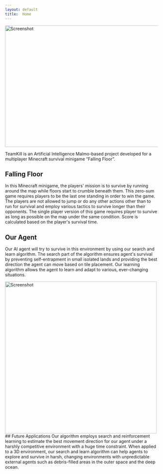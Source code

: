 ```yaml
---
layout: default
title:  Home
---
```

<img src="https://github.com/Ziliver/teamKill/blob/master/docs/Mine3.PNG" alt="Screenshot" width="1150" height="400">

TeamKill is an Artificial Intelligence Malmo-based project developed for a multiplayer Minecraft survival minigame “Falling Floor”.

## Falling Floor
In this Minecraft minigame, the players' mission is to survive by running around the map while floors start to crumble beneath them. This zero-sum game requires players to be the last one standing in order to win the game. The players are not allowed to jump or do any other actions other than to run for survival and employ various tactics to survive longer than their opponents.
The single player version of this game requires player to survive as long as possible on the map under the same condition. Score is calculated based on the player's survival time.
## Our Agent
Our AI agent will try to survive in this environment by using our search and learn algorithm. The search part of the algorithm ensures agent's survival by preventing self-entrapment in small isolated lands and providing the best direction the agent can move based on tile placement. Our learning algorithm allows the agent to learn and adapt to various, ever-changing situations.

<img src="https://github.com/Ziliver/teamKill/blob/master/docs/Algorithm2-1.jpg" alt="Screenshot" width="500" height="500">
## Future Applications
Our algorithm employs search and reinforcement learning to estimate the best movement direction for our agent under a harshly competitive environment with a huge time constraint. When applied to a 3D environment, our search and learn algorithm can help agents to explore and survive in harsh, changing environments with unpredictable external agents such as debris-filled areas in the outer space and the deep ocean.
